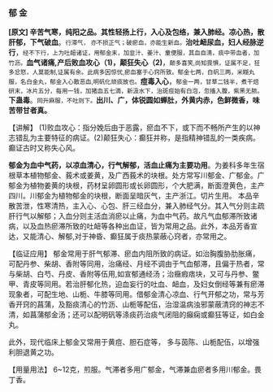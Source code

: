 ### 郁  金

**[原文] 辛苦气寒，纯阳之品。其性轻扬上行，入心及包络，兼入肺经。凉心热，散肝郁，下气破血**。<small>行滞气， 亦不损正气；破瘀血，亦能生新血。</small>**治吐衄尿血，妇人经脉逆行**，<small>经不下行，上为吐衄诸证，用郁金末，加韭汁、姜汁、童便服，其血自清，痰中带血者，加竹沥。</small>**血气诸痛,产后败血攻心（1)，颠狂失心（2)**，<small>颠多喜笑,尚知畏惧，证属不足，狂多忿怒，人莫能制,证属有余。此病多因惊忧,瘀血塞于心窍所致。郁金七两，白矾三两，米糊丸服，名白金丸，郁金入心散恶血,明矾化顽痰故也。</small>**痘毒入心**，<small>郁金一两，甘草二钱半，煮干焙研末，冰片五分，每用一钱，加猪血五七滴，新汲水下，治斑痘始有白泡，忽搐入腹，紫黑无脓。</small>**下蛊毒**。<small>同升麻服，不吐则下。</small>**出川、广，体锐圆如蝉肚，外黄内赤，色鲜微香，味苦带甘者真。**
    

【讲解】 (1)败血攻心：指分娩后由于恶露，瘀血不下，或下而不畅所产生的以神志错乱为主要特征的病证。(2)颠狂失心：癫狂并称，是指精神错乱的一类疾病。癫证古时又称失心风。
     

**郁金为血中气药，以凉血清心，行气解郁，活血止痛为主要功用**。为姜科多年生宿根草本植物郁金、莪术或姜黄，及广西莪术的块根。处方常写川郁金、广郁金。广郁金为植物姜黄的块根，药材呈卵圆形或长卵圆形，个大肥满，断面澄黄色，主产四川。川郁金为植物郁金的块根，断面呈暗灰气，主产浙江。切片生用。
本品辛散苦泄，性寒清热，主入心、心包、肝三经血分，兼入肺经气分。其入气分则主疏肝行气以解郁；入血分则主活血消瘀以止痛，为血中气药。故凡气血郁滞所致诸病，以及血热瘀滞所致的吐衄等各种出血证，皆为常用之品。此外，本品芳香宣达，又能清心、解郁,对于神昏、癫狂属于痰热蒙蔽心窍者，亦常用之。

【临证应用】  郁金常用于肝气郁滞、瘀血内阻所致的病证。如治胸腹胁肋胀痛，可配丹参、柴胡、香附等同用，治痛经、月经不调由于气血郁滞，且偏于热者，常与柴胡、白芍、丹皮、香附等伍用,如宣郁通经汤；治癥瘕痞块，又可与丹参、鳖甲、青皮等同用。若治肝郁化热，迫血妄行的吐血、衄血，及妇女倒经等兼有瘀滞现象者，可配生地、山栀、牛膝等同用。借郁金清心凉血、行气开郁之功，常与芳香开窍的菖蒲，及豁痰清心的竹沥、山栀等配伍，治湿温病浊邪蒙蔽清窍的神志不清，如菖蒲郁金汤；还可以配明矾等涤痰药治痰气闭阻的癲痫或癫狂等证，如白金丸。

此外，现代临床上郁金又常用于黄痘、胆石症等， 多与茵陈、山栀配伍，以增强利胆退黄之功。

【用量用法】  6~12克，煎服。气滞者多用广郁金，气滞兼血瘀者多用川郁金。畏丁香。

 